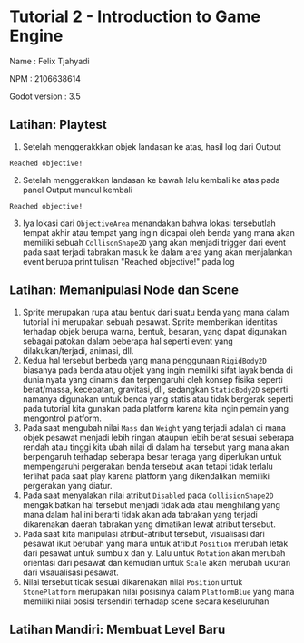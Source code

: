 # Tutorial 2 - Introduction to Game Engine

Name : Felix Tjahyadi

NPM : 2106638614

Godot version : 3.5

## Latihan: Playtest
1. Setelah menggerakkkan objek landasan ke atas, hasil log dari Output
```
Reached objective!
```
2. Setelah menggerakkan landasan ke bawah lalu kembali ke atas pada panel Output muncul kembali
```
Reached objective!
```
3. Iya lokasi dari `ObjectiveArea` menandakan bahwa lokasi tersebutlah tempat akhir atau tempat yang ingin dicapai oleh benda yang mana akan memiliki sebuah `CollisonShape2D` yang akan menjadi trigger dari event pada saat terjadi tabrakan masuk ke dalam area yang akan menjalankan event berupa print tulisan "Reached objective!" pada log

## Latihan: Memanipulasi Node dan Scene
1. Sprite merupakan rupa atau bentuk dari suatu benda yang mana dalam tutorial ini merupakan sebuah pesawat. Sprite memberikan identitas terhadap objek berupa warna, bentuk, besaran, yang dapat digunakan sebagai patokan dalam beberapa hal seperti event yang dilakukan/terjadi, animasi, dll.
2. Kedua hal tersebut berbeda yang mana penggunaan `RigidBody2D` biasanya pada benda atau objek yang ingin memiliki sifat layak benda di dunia nyata yang dinamis dan terpengaruhi oleh konsep fisika seperti berat/massa, kecepatan, gravitasi, dll, sedangkan `StaticBody2D` seperti namanya digunakan untuk benda yang statis atau tidak bergerak seperti pada tutorial kita gunakan pada platform karena kita ingin pemain yang mengontrol platform.
3. Pada saat mengubah nilai `Mass` dan `Weight` yang terjadi adalah di mana objek pesawat menjadi lebih ringan ataupun lebih berat sesuai seberapa rendah atau tinggi kita ubah nilai di dalam hal tersebut yang mana akan berpengaruh terhadap seberapa besar tenaga yang diperlukan untuk mempengaruhi pergerakan benda tersebut akan tetapi tidak terlalu terlihat pada saat play karena platform yang dikendalikan memiliki pergerakan yang diatur.
4. Pada saat menyalakan nilai atribut `Disabled` pada `CollisionShape2D` mengakibatkan hal tersebut menjadi tidak ada atau menghilang yang mana dalam hal ini berarti tidak akan ada tabrakan yang terjadi dikarenakan daerah tabrakan yang dimatikan lewat atribut tersebut.
5. Pada saat kita manipulasi atribut-atribut tersebut, visualisasi dari pesawat ikut berubah yang mana untuk atribut `Position` merubah letak dari pesawat untuk sumbu x dan y. Lalu untuk `Rotation` akan merubah orientasi dari pesawat dan kemudian untuk `Scale` akan merubah ukuran dari visaualisasi pesawat.
6. Nilai tersebut tidak sesuai dikarenakan nilai `Position` untuk `StonePlatform` merupakan nilai posisinya dalam `PlatformBlue` yang mana memiliki nilai posisi tersendiri terhadap scene secara keseluruhan

## Latihan Mandiri: Membuat Level Baru
